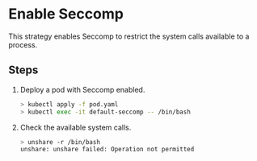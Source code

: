 # Enable Seccomp

This strategy enables Seccomp to restrict the system calls available to a process.

## Steps

1. Deploy a pod with Seccomp enabled.

    ```bash
    > kubectl apply -f pod.yaml
    > kubectl exec -it default-seccomp -- /bin/bash
    ```
2. Check the available system calls.

    ```bash
    > unshare -r /bin/bash
    unshare: unshare failed: Operation not permitted
    ```
